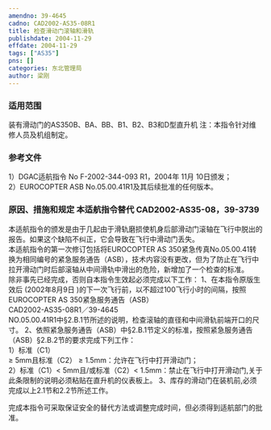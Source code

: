 ```yaml
---
amendno: 39-4645  
cadno: CAD2002-AS35-08R1  
title: 检查滑动门滚轴和滑轨  
publishdate: 2004-11-29  
effdate: 2004-11-29  
tags: ["AS35"]  
pns: []  
categories: 东北管理局  
author: 梁刚  
---
```

  
### 适用范围  
装有滑动门的AS350B、BA、BB、B1、B2、B3和D型直升机 注：本指令针对维修人员及机组制定。  
  
<!--more-->  
### 参考文件  
1）DGAC适航指令 No F-2002-344-093 R1，2004年 11月 10日颁发；  
2）EUROCOPTER ASB No.05.00.41R1及其后续批准的任何版本。  
  
### 原因、措施和规定 本适航指令替代 CAD2002-AS35-08，39-3739  
本适航指令的颁发是由于几起由于滑轨磨损使机身后部滑动门滚轴在飞行中脱出的报告。如果这个缺陷不纠正，它会导致在飞行中滑动门丢失。  
本适航指令的第一次修订包括将EUROCOPTER AS 350紧急传真No.05.00.41转换为相同编号的紧急服务通告（ASB），技术内容没有更改，但为了防止在飞行中拉开滑动门时后部滚轴从中间滑轨中滑出的危险，新增加了一个检查的标准。  
除非事先已经完成，否则自本指令生效起必须完成以下工作： 1、在本指令原版生效后 (2002年8月9日 )的下一次飞行前，以不超过100飞行小时的间隔，按照EUROCOPTER AS 350紧急服务通告（ASB）  
  CAD2002-AS35-08R1／39-4645  
NO.05.00.41R1中§2.B.1节所述的说明，检查滚轴的直径和中间滑轨前端开口的尺寸。 2、依照紧急服务通告（ASB）中§2.B.1节定义的标准，按照紧急服务通告（ASB）§2.B.2节的要求完成下列工作：  
 1）标准（C1）  
≥ 5mm且标准（C2） ≥ 1.5mm：允许在飞行中打开滑动门；  
   2）标准（C1）< 5mm且/或标准（C2）< 1.5mm：禁止在飞行中打开滑动门,关于此条限制的说明必须粘贴在直升机的仪表板上。 3、库存的滑动门在装机前,必须完成以上2.1节和2.2节所述工作。  
  
完成本指令可采取保证安全的替代方法或调整完成时间，但必须得到适航部门的批准。  
